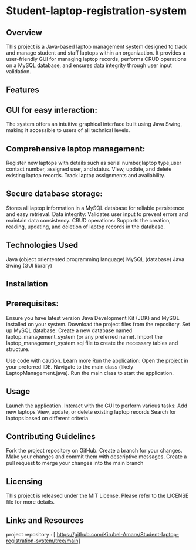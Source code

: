 
# Student-laptop-registration-system

## Overview

This project is a Java-based laptop management system designed to track and manage student and staff laptops within an organization. 
It provides a user-friendly GUI for managing laptop records, performs CRUD operations on a MySQL database, and ensures data integrity through user input validation.

## Features

## GUI for easy interaction: 

The system offers an intuitive graphical interface built using Java Swing, making it accessible to users of all technical levels.

## Comprehensive laptop management:

Register new laptops with details such as serial number,laptop type,user contact number, assigned user, and status.
View, update, and delete existing laptop records.
Track laptop assignments and availability.

## Secure database storage: 

Stores all laptop information in a MySQL database for reliable persistence and easy retrieval.
Data integrity: Validates user input to prevent errors and maintain data consistency.
CRUD operations: Supports the creation, reading, updating, and deletion of laptop records in the database.

## Technologies Used

Java (object orientented programming language)
MySQL (database)
Java Swing (GUI library)

## Installation

## Prerequisites:

Ensure you have latest version Java Development Kit (JDK) and MySQL installed on your system.
Download the project files from the repository.
Set up MySQL database:
Create a new database named laptop_management_system (or any preferred name).
Import the laptop_management_system.sql file to create the necessary tables and structure.

Use code with caution. Learn more
Run the application:
Open the project in your preferred IDE.
Navigate to the main class (likely LaptopManagement.java).
Run the main class to start the application.

## Usage

Launch the application.
Interact with the GUI to perform various tasks:
Add new laptops
View, update, or delete existing laptop records
Search for laptops based on different criteria

## Contributing Guidelines

Fork the project repository on GitHub.
Create a branch for your changes.
Make your changes and commit them with descriptive messages.
Create a pull request to merge your changes into the main branch

## Licensing
This project is released under the MIT License. Please refer to the LICENSE file for more details.

## Links and Resources
project repository : [ https://github.com/Kirubel-Amare/Student-laptop-registration-system/tree/main]


